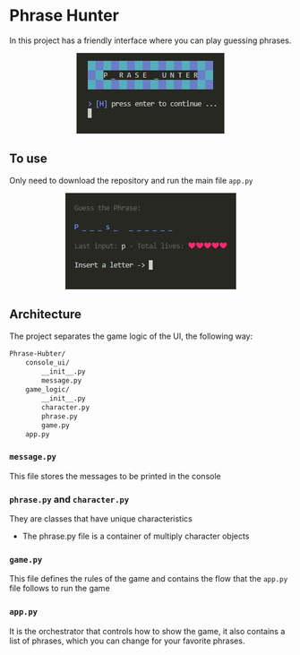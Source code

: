 # Phrase Hunter
In this project has a friendly interface where you can play guessing phrases.

<p align="center">
    <img src="imgs/Banner.jpg"/>
</p>

## To use
Only need to download the repository and run the main file `app.py`

<p align="center">
    <img src="imgs/playing.jpg"/>
</p>

## Architecture
The project separates the game logic of the UI, the following way:

```Files
Phrase-Hubter/
    console_ui/
        __init__.py
        message.py
    game_logic/
        __init__.py
        character.py
        phrase.py
        game.py
    app.py
```

### `message.py`
This file stores the messages to be printed in the console

### `phrase.py` and `character.py`
They are classes that have unique characteristics
  * The phrase.py file is a container of multiply character objects
  
### `game.py`
This file defines the rules of the game and contains the flow that the `app.py` file follows to run the game

### `app.py`
It is the orchestrator that controls how to show the game, it also contains a list of phrases, 
which you can change for your favorite phrases.
